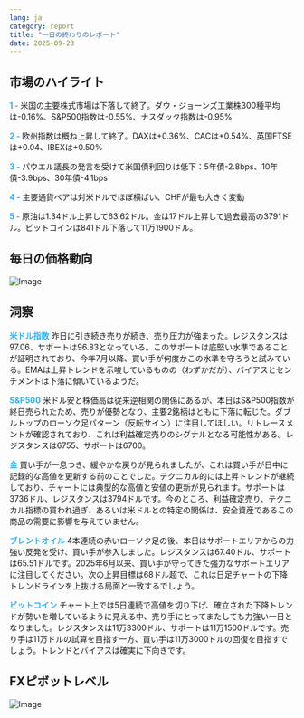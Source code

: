 ```yaml
---
lang: ja
category: report
title: "一日の終わりのレポート"
date: 2025-09-23
---
```



<h2>市場のハイライト</h2>
<strong style="color: #2caef7;">1 - </strong> 米国の主要株式市場は下落して終了。ダウ・ジョーンズ工業株300種平均は-0.16%、S&P500指数は-0.55%、ナスダック指数は-0.95%

<strong style="color: #2caef7;">2 - </strong> 欧州指数は概ね上昇して終了。DAXは+0.36%、CACは+0.54%、英国FTSEは+0.04、IBEXは+0.50%

<strong style="color: #2caef7;">3 - </strong> パウエル議長の発言を受けて米国債利回りは低下：5年債-2.8bps、10年債-3.9bps、30年債-4.1bps

<strong style="color: #2caef7;">4 - </strong> 主要通貨ペアは対米ドルでほぼ横ばい、CHFが最も大きく変動

<strong style="color: #2caef7;">5 - </strong> 原油は1.34ドル上昇して63.62ドル。金は17ドル上昇して過去最高の3791ドル。ビットコインは841ドル下落して11万1900ドル。




<h2>毎日の価格動向</h2>
<img src="https://markleighedu.github.io/img/Sep-2025/23-Sep-2025/price.jpg" alt="Image"/>

<h2>洞察</h2>
<strong style="color: #2caef7;">米ドル指数</strong> 昨日に引き続き売りが続き、売り圧力が強まった。レジスタンスは97.06、サポートは96.83となっている。このサポートは底堅い水準であることが証明されており、今年7月以降、買い手が何度かこの水準を守ろうと試みている。EMAは上昇トレンドを示唆しているものの（わずかだが）、バイアスとセンチメントは下落に傾いているようだ。

<strong style="color: #2caef7;">S&P500</strong> 米ドル安と株価高は従来逆相関の関係にあるが、本日はS&P500指数が終日売られたため、売りが優勢となり、主要2銘柄はともに下落に転じた。ダブルトップのローソク足パターン（反転サイン）に注目してほしい。リトレースメントが確認されており、これは利益確定売りのシグナルとなる可能性がある。レジスタンスは6755、サポートは6700。

<strong style="color: #2caef7;">金</strong> 買い手が一息つき、緩やかな戻りが見られましたが、これは買い手が日中に記録的な高値を更新する前のことでした。テクニカル的には上昇トレンドが継続しており、チャートには典型的な高値と安値の更新が見られます。サポートは3736ドル、レジスタンスは3794ドルです。今のところ、利益確定売り、テクニカル指標の買われ過ぎ、あるいは米ドルとの特定の関係は、安全資産であるこの商品の需要に影響を与えていません。

<strong style="color: #2caef7;">ブレントオイル</strong> 4本連続の赤いローソク足の後、本日はサポートエリアからの力強い反発を受け、買い手が参入しました。レジスタンスは67.40ドル、サポートは65.51ドルです。2025年6月以来、買い手が守ってきた強力なサポートエリアに注目してください。次の上昇目標は68ドル超で、これは日足チャートの下降トレンドラインを上抜ける局面と一致するでしょう。

<strong style="color: #2caef7;">ビットコイン</strong> チャート上では5日連続で高値を切り下げ、確立された下降トレンドが勢いを増しているように見える中、売り手にとってまたしても力強い一日となりました。レジスタンスは11万3300ドル、サポートは11万1500ドルです。売り手は11万ドルの試算を目指す一方、買い手は11万3000ドルの回復を目指すでしょう。トレンドとバイアスは確実に下向きです。



<h2>FXピボットレベル</h2>
<img src="https://markleighedu.github.io/img/Sep-2025/23-Sep-2025/pivot.jpg" alt="Image"/>
